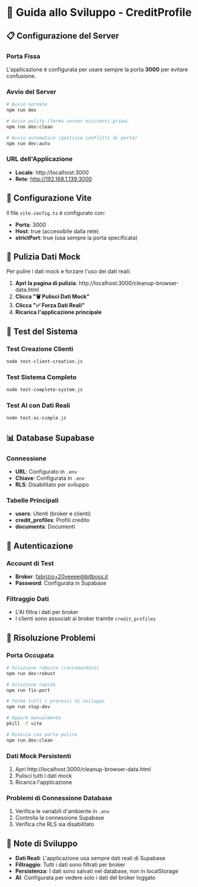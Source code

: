 # 🚀 Guida allo Sviluppo - CreditProfile

## 📋 Configurazione del Server

### Porta Fissa
L'applicazione è configurata per usare sempre la porta **3000** per evitare confusione.

### Avvio del Server

```bash
# Avvio normale
npm run dev

# Avvio pulito (ferma server esistenti prima)
npm run dev:clean

# Avvio automatico (gestisce conflitti di porta)
npm run dev:auto
```

### URL dell'Applicazione
- **Locale**: http://localhost:3000
- **Rete**: http://192.168.1.139:3000

## 🔧 Configurazione Vite

Il file `vite.config.ts` è configurato con:
- **Porta**: 3000
- **Host**: true (accessibile dalla rete)
- **strictPort**: true (usa sempre la porta specificata)

## 🧹 Pulizia Dati Mock

Per pulire i dati mock e forzare l'uso dei dati reali:

1. **Apri la pagina di pulizia**: http://localhost:3000/cleanup-browser-data.html
2. **Clicca "🗑️ Pulisci Dati Mock"**
3. **Clicca "✅ Forza Dati Reali"**
4. **Ricarica l'applicazione principale**

## 🧪 Test del Sistema

### Test Creazione Clienti
```bash
node test-client-creation.js
```

### Test Sistema Completo
```bash
node test-complete-system.js
```

### Test AI con Dati Reali
```bash
node test-ai-simple.js
```

## 📊 Database Supabase

### Connessione
- **URL**: Configurato in `.env`
- **Chiave**: Configurata in `.env`
- **RLS**: Disabilitato per sviluppo

### Tabelle Principali
- **users**: Utenti (broker e clienti)
- **credit_profiles**: Profili credito
- **documents**: Documenti

## 🔐 Autenticazione

### Account di Test
- **Broker**: fabrizio+20veeee@bitboss.it
- **Password**: Configurata in Supabase

### Filtraggio Dati
- L'AI filtra i dati per broker
- I clienti sono associati ai broker tramite `credit_profiles`

## 🐛 Risoluzione Problemi

### Porta Occupata
```bash
# Soluzione robusta (raccomandato)
npm run dev:robust

# Soluzione rapida
npm run fix-port

# Ferma tutti i processi di sviluppo
npm run stop-dev

# Oppure manualmente
pkill -f vite

# Riavvia con porta pulita
npm run dev:clean
```

### Dati Mock Persistenti
1. Apri http://localhost:3000/cleanup-browser-data.html
2. Pulisci tutti i dati mock
3. Ricarica l'applicazione

### Problemi di Connessione Database
1. Verifica le variabili d'ambiente in `.env`
2. Controlla la connessione Supabase
3. Verifica che RLS sia disabilitato

## 📝 Note di Sviluppo

- **Dati Reali**: L'applicazione usa sempre dati reali di Supabase
- **Filtraggio**: Tutti i dati sono filtrati per broker
- **Persistenza**: I dati sono salvati nel database, non in localStorage
- **AI**: Configurata per vedere solo i dati del broker loggato
